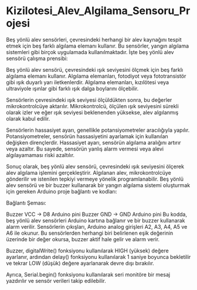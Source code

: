 # Kizilotesi_Alev_Algilama_Sensoru_Projesi
Beş yönlü alev sensörleri, çevresindeki herhangi bir alev kaynağını tespit etmek için beş farklı algılama elemanı kullanır. Bu sensörler, yangın algılama sistemleri gibi birçok uygulamada kullanılmaktadır. İşte beş yönlü alev sensörü çalışma prensibi:

Beş yönlü alev sensörü, çevresindeki ışık seviyesini ölçmek için beş farklı algılama elemanı kullanır. Algılama elemanları, fotodiyot veya fototransistör gibi ışık duyarlı yarı iletkenlerdir. Algılama elemanları, kızılötesi veya ultraviyole ışınlar gibi farklı ışık dalga boylarını ölçebilir.

Sensörlerin çevresindeki ışık seviyesi ölçüldükten sonra, bu değerler mikrokontrolcüye aktarılır. Mikrokontrolcü, ölçülen ışık seviyesini sürekli olarak izler ve eğer ışık seviyesi beklenenden yüksekse, alev algılanmış olarak kabul edilir.

Sensörlerin hassasiyet ayarı, genellikle potansiyometreler aracılığıyla yapılır. Potansiyometreler, sensörün hassasiyetini ayarlamak için kullanılan değişken dirençlerdir. Hassasiyet ayarı, sensörün algılama aralığını artırır veya azaltır. Bu sayede, sensörün yanlış alarm vermesi veya alevi algılayamaması riski azaltılır.

Sonuç olarak, beş yönlü alev sensörü, çevresindeki ışık seviyesini ölçerek alev algılama işlemini gerçekleştirir. Algılanan alev, mikrokontrolcüye gönderilir ve istenilen tepkiyi vermeye yönelik programlanabilir.
Beş yönlü alev sensörü ve bir buzzer kullanarak bir yangın algılama sistemi oluşturmak için gereken Arduino proje bağlantı ve kodları:

Bağlantı Şeması:


Buzzer VCC -> D8 Arduino pini
Buzzer GND -> GND Arduino pini
Bu kodda, beş yönlü alev sensörleri Arduino kartına bağlanır ve bir buzzer kullanarak alarm verilir. Sensörlerin çıkışları, Arduino analog girişleri A2, A3, A4, A5 ve A6 ile okunur. Bu sensörlerden herhangi biri belirlenen eşik değerinin üzerinde bir değer okursa, buzzer aktif hale gelir ve alarm verir.

Buzzer, digitalWrite() fonksiyonu kullanılarak HIGH (yüksek) değere ayarlanır, ardından delay() fonksiyonu kullanılarak 1 saniye boyunca bekletilir ve tekrar LOW (düşük) değere ayarlanarak devre dışı bırakılır.

Ayrıca, Serial.begin() fonksiyonu kullanılarak seri monitöre bir mesaj yazdırılır ve sensör verileri takip edilebilir.
